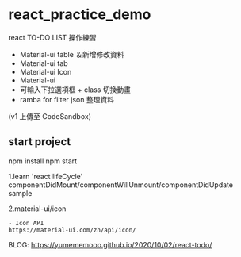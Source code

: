 # react_practice_demo

react TO-DO LIST 操作練習

- Material-ui table ＆新增修改資料
- Material-ui tab
- Material-ui Icon
- Material-ui
- 可輸入下拉選項框 + class 切換動畫
- ramba for filter json 整理資料

(v1 上傳至 CodeSandbox)

## start project

npm install
npm start

1.learn 'react lifeCycle'
componentDidMount/componentWillUnmount/componentDidUpdate sample

2.material-ui/icon

```
- Icon API
https://material-ui.com/zh/api/icon/

```

BLOG:
https://yumememooo.github.io/2020/10/02/react-todo/
